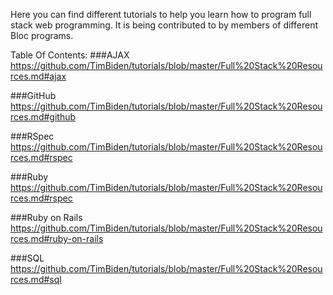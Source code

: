Here you can find different tutorials to help you learn how to program full stack web programming. It is being contributed to by members of different Bloc programs.

Table Of Contents:
###AJAX
https://github.com/TimBiden/tutorials/blob/master/Full%20Stack%20Resources.md#ajax

###GitHub
https://github.com/TimBiden/tutorials/blob/master/Full%20Stack%20Resources.md#github

###RSpec
https://github.com/TimBiden/tutorials/blob/master/Full%20Stack%20Resources.md#rspec

###Ruby
https://github.com/TimBiden/tutorials/blob/master/Full%20Stack%20Resources.md#rspec

###Ruby on Rails
https://github.com/TimBiden/tutorials/blob/master/Full%20Stack%20Resources.md#ruby-on-rails

###SQL
https://github.com/TimBiden/tutorials/blob/master/Full%20Stack%20Resources.md#sql
